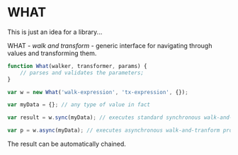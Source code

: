 # WHAT

This is just an idea for a library...

WHAT - _walk and transform_ - generic interface for navigating through values and transforming them.

```js
function What(walker, transformer, params) {
    // parses and validates the parameters; 
}

var w = new What('walk-expression', 'tx-expression', {});

var myData = {}; // any type of value in fact

var result = w.sync(myData); // executes standard synchronous walk-and-tranform processor

var p = w.async(myData); // executes asynchronous walk-and-tranform processor that returns a promise

```

The result can be automatically chained.



